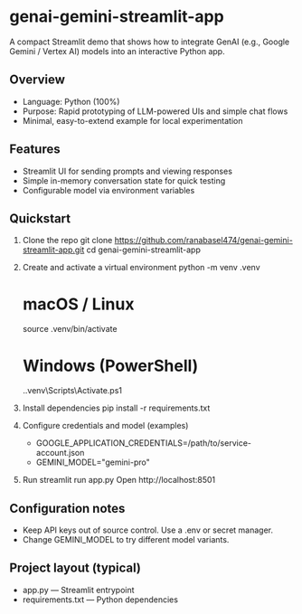 # genai-gemini-streamlit-app

A compact Streamlit demo that shows how to integrate GenAI (e.g., Google Gemini / Vertex AI) models into an interactive Python app.

## Overview
- Language: Python (100%)
- Purpose: Rapid prototyping of LLM-powered UIs and simple chat flows
- Minimal, easy-to-extend example for local experimentation

## Features
- Streamlit UI for sending prompts and viewing responses
- Simple in-memory conversation state for quick testing
- Configurable model via environment variables

## Quickstart
1. Clone the repo
   git clone https://github.com/ranabasel474/genai-gemini-streamlit-app.git
   cd genai-gemini-streamlit-app

2. Create and activate a virtual environment
   python -m venv .venv
   # macOS / Linux
   source .venv/bin/activate
   # Windows (PowerShell)
   .\.venv\Scripts\Activate.ps1

3. Install dependencies
   pip install -r requirements.txt

4. Configure credentials and model (examples)
   - GOOGLE_APPLICATION_CREDENTIALS=/path/to/service-account.json
   - GEMINI_MODEL="gemini-pro"

5. Run
   streamlit run app.py
   Open http://localhost:8501

## Configuration notes
- Keep API keys out of source control. Use a .env or secret manager.
- Change GEMINI_MODEL to try different model variants.

## Project layout (typical)
- app.py — Streamlit entrypoint
- requirements.txt — Python dependencies
